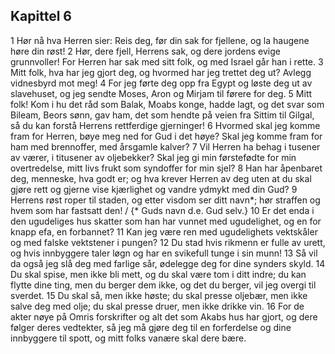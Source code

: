 ## Kapittel 6

1 Hør nå hva Herren sier: Reis deg, før din sak for fjellene, og la haugene høre din røst!
2 Hør, dere fjell, Herrens sak, og dere jordens evige grunnvoller! For Herren har sak med sitt folk, og med Israel går han i rette.
3 Mitt folk, hva har jeg gjort deg, og hvormed har jeg trettet deg ut? Avlegg vidnesbyrd mot meg!
4 For jeg førte deg opp fra Egypt og løste deg ut av slavehuset, og jeg sendte Moses, Aron og Mirjam til førere for deg.
5 Mitt folk! Kom i hu det råd som Balak, Moabs konge, hadde lagt, og det svar som Bileam, Beors sønn, gav ham, det som hendte på veien fra Sittim til Gilgal, så du kan forstå Herrens rettferdige gjerninger!
6 Hvormed skal jeg komme fram for Herren, bøye meg ned for Gud i det høye? Skal jeg komme fram for ham med brennoffer, med årsgamle kalver?
7 Vil Herren ha behag i tusener av værer, i titusener av oljebekker? Skal jeg gi min førstefødte for min overtredelse, mitt livs frukt som syndoffer for min sjel?
8 Han har åpenbaret deg, menneske, hva godt er; og hva krever Herren av deg uten at du skal gjøre rett og gjerne vise kjærlighet og vandre ydmykt med din Gud?
9 Herrens røst roper til staden, og etter visdom ser ditt navn*; hør straffen og hvem som har fastsatt den! / {* Guds navn d.e. Gud selv.}
10 Er det enda i den ugudeliges hus skatter som han har vunnet med ugudelighet, og en for knapp efa, en forbannet?
11 Kan jeg være ren med ugudelighets vektskåler og med falske vektstener i pungen?
12 Du stad hvis rikmenn er fulle av urett, og hvis innbyggere taler løgn og har en svikefull tunge i sin munn!
13 Så vil da også jeg slå deg med farlige sår, ødelegge deg for dine synders skyld.
14 Du skal spise, men ikke bli mett, og du skal være tom i ditt indre; du kan flytte dine ting, men du berger dem ikke, og det du berger, vil jeg overgi til sverdet.
15 Du skal så, men ikke høste; du skal presse oljebær, men ikke salve deg med olje; du skal presse druer, men ikke drikke vin.
16 For de akter nøye på Omris forskrifter og alt det som Akabs hus har gjort, og dere følger deres vedtekter, så jeg må gjøre deg til en forferdelse og dine innbyggere til spott, og mitt folks vanære skal dere bære.

